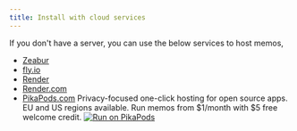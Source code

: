 ```yaml
---
title: Install with cloud services
---
```


If you don't have a server, you can use the below services to host memos,

- [Zeabur](/docs/install/cloud/zeabur)
- [fly.io](/docs/install/cloud/flyio)
- [Render](/docs/install/cloud/render)
- [Render.com](#rendercom)
- [PikaPods.com](#pikapodscom)
  Privacy-focused one-click hosting for open source apps. EU and US regions available. Run memos from $1/month with $5 free welcome credit.
  [![Run on PikaPods](https://www.pikapods.com/static/run-button.svg)](https://www.pikapods.com/pods?run=memos)
